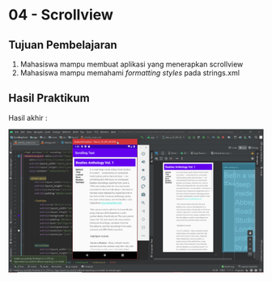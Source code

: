 # 04 - Scrollview

## Tujuan Pembelajaran

1. Mahasiswa mampu membuat aplikasi yang menerapkan scrollview
2. Mahasiswa mampu memahami _*formatting styles*_ pada strings.xml

## Hasil Praktikum

Hasil akhir :

![Hasil Akhir](img/hasil_akhir.png)

